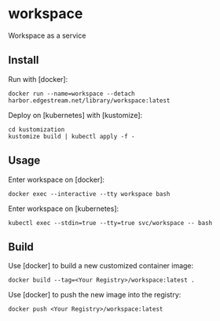 # workspace
Workspace as a service

## Install

Run with [docker]:

```
docker run --name=workspace --detach harbor.edgestream.net/library/workspace:latest
```

Deploy on [kubernetes] with [kustomize]:

```
cd kustomization
kustomize build | kubectl apply -f -
```

## Usage

Enter workspace on [docker]:

```
docker exec --interactive --tty workspace bash
```

Enter workspace on [kubernetes]:

```
kubectl exec --stdin=true --tty=true svc/workspace -- bash
```

## Build

Use [docker] to build a new customized container image:

```
docker build --tag=<Your Registry>/workspace:latest .
```

Use [docker] to push the new image into the registry:

```
docker push <Your Registry>/workspace:latest
```
